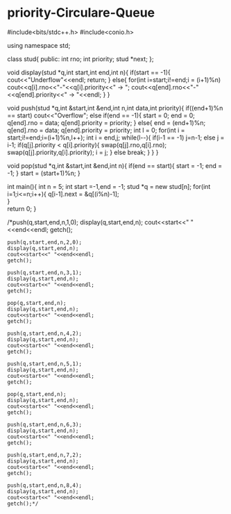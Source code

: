 # priority-Circulare-Queue

#include<bits/stdc++.h>
#include<conio.h>

using namespace std;

class stud{
	public:
		int rno;
		int priority;
		stud *next;
};

void display(stud *q,int start,int end,int n){
	if(start == -1){
		cout<<"Underflow"<<endl;
		return;
	}
	else{
		for(int i=start;i!=end;i = (i+1)%n)
			cout<<q[i].rno<<"-"<<q[i].priority<<" -> ";
		cout<<q[end].rno<<"-"<<q[end].priority<<" -> "<<endl;
	}
}

void push(stud *q,int &start,int &end,int n,int data,int priority){
	if((end+1)%n == start)
		cout<<"Overflow";
	else if(end == -1){
		start = 0;
		end = 0;
		q[end].rno = data;
		q[end].priority = priority;
	}
	else{
		end = (end+1)%n;
		q[end].rno = data;
		q[end].priority = priority;
		int l = 0;
		for(int i = start;i!=end;i=(i+1)%n,l++);
		int i = end,j;
		while(l--){
			if(i-1 == -1) j=n-1;
			else j = i-1;
			if(q[j].priority < q[i].priority){
				swap(q[j].rno,q[i].rno);
				swap(q[j].priority,q[i].priority);
				i = j;
			}
			else
				break;
		}
	}
}

void pop(stud *q,int &start,int &end,int n){
	if(end == start){
		start = -1;
		end = -1;
	}
	start = (start+1)%n;
}

int main(){
	int n = 5;
	int start =-1,end = -1; 
	stud *q = new stud[n];
	for(int i=1;i<=n;i++){
		q[i-1].next = &q[(i%n)-1];	 
	}	
	return 0;
}

/*push(q,start,end,n,1,0);
	display(q,start,end,n);
	cout<<start<<" "<<end<<endl;
	getch();
	
	push(q,start,end,n,2,0);
	display(q,start,end,n);
	cout<<start<<" "<<end<<endl;
	getch();
	
	push(q,start,end,n,3,1);
	display(q,start,end,n);
	cout<<start<<" "<<end<<endl;
	getch();
	
	pop(q,start,end,n);
	display(q,start,end,n);
	cout<<start<<" "<<end<<endl;
	getch();
	
	push(q,start,end,n,4,2);
	display(q,start,end,n);
	cout<<start<<" "<<end<<endl;
	getch();
	
	push(q,start,end,n,5,1);
	display(q,start,end,n);
	cout<<start<<" "<<end<<endl;
	getch();
	
	pop(q,start,end,n);
	display(q,start,end,n);
	cout<<start<<" "<<end<<endl;
	getch();
	
	push(q,start,end,n,6,3);
	display(q,start,end,n);
	cout<<start<<" "<<end<<endl;
	getch();
	
	push(q,start,end,n,7,2);
	display(q,start,end,n);
	cout<<start<<" "<<end<<endl;
	getch();
	
	push(q,start,end,n,8,4);
	display(q,start,end,n);
	cout<<start<<" "<<end<<endl;
	getch();*/
